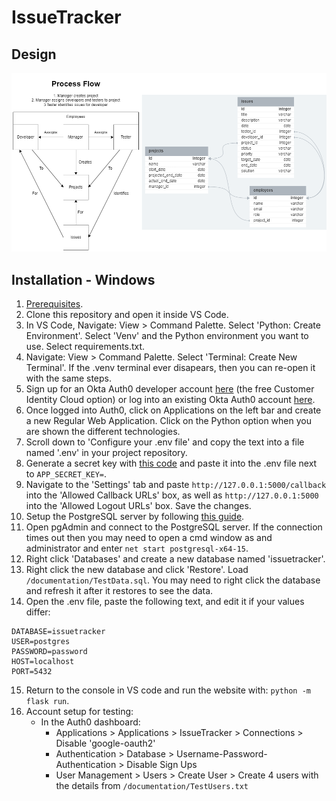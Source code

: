# IssueTracker
## Design
![Design Image](https://github.com/Lachlan-GitHub/IssueTracker/blob/main/documentation/DesignImage.png?raw=true)


## Installation - Windows
1. [Prerequisites](https://code.visualstudio.com/docs/python/tutorial-flask#:~:text=Q%26A.-,Prerequisites,-To%20successfully%20complete).
2. Clone this repository and open it inside VS Code.
3. In VS Code, Navigate: View > Command Palette. Select 'Python: Create Environment'. Select 'Venv' and the Python environment you want to use. Select requirements.txt.
4. Navigate: View > Command Palette. Select 'Terminal: Create New Terminal'. If the .venv terminal ever disapears, then you can re-open it with the same steps.
5. Sign up for an Okta Auth0 developer account [here](https://developer.okta.com/signup/) (the free Customer Identity Cloud option) or log into an existing Okta Auth0 account [here](https://auth0.com).
6. Once logged into Auth0, click on Applications on the left bar and create a new Regular Web Application. Click on the Python option when you are shown the different technologies.
7. Scroll down to 'Configure your .env file' and copy the text into a file named '.env' in your project repository.
8. Generate a secret key with [this code](https://stackoverflow.com/questions/60738514/openssl-rand-base64-32-what-is-the-equivalent-in-python#:~:text=11-,In%20python%203.6%2B%3A,-from%20secrets%20import) and paste it into the .env file next to ```APP_SECRET_KEY=```.
9. Navigate to the 'Settings' tab and paste ```http://127.0.0.1:5000/callback``` into the 'Allowed Callback URLs' box, as well as ```http://127.0.0.1:5000``` into the 'Allowed Logout URLs' box. Save the changes.
10. Setup the PostgreSQL server by following [this guide](https://www.postgresqltutorial.com/postgresql-getting-started/install-postgresql/).
11. Open pgAdmin and connect to the PostgreSQL server. If the connection times out then you may need to open a cmd window as and administrator and enter ```net start postgresql-x64-15```.
12. Right click 'Databases' and create a new database named 'issuetracker'.
13. Right click the new database and click 'Restore'. Load ```/documentation/TestData.sql```. You may need to right click the database and refresh it after it restores to see the data.
14. Open the .env file, paste the following text, and edit it if your values differ:
```
DATABASE=issuetracker
USER=postgres
PASSWORD=password
HOST=localhost
PORT=5432
```
15. Return to the console in VS code and run the website with: ```python -m flask run```.
16. Account setup for testing:
    - In the Auth0 dashboard:
        - Applications > Applications > IssueTracker > Connections > Disable 'google-oauth2'
        - Authentication > Database > Username-Password-Authentication > Disable Sign Ups
        - User Management > Users > Create User > Create 4 users with the details from ```/documentation/TestUsers.txt```
